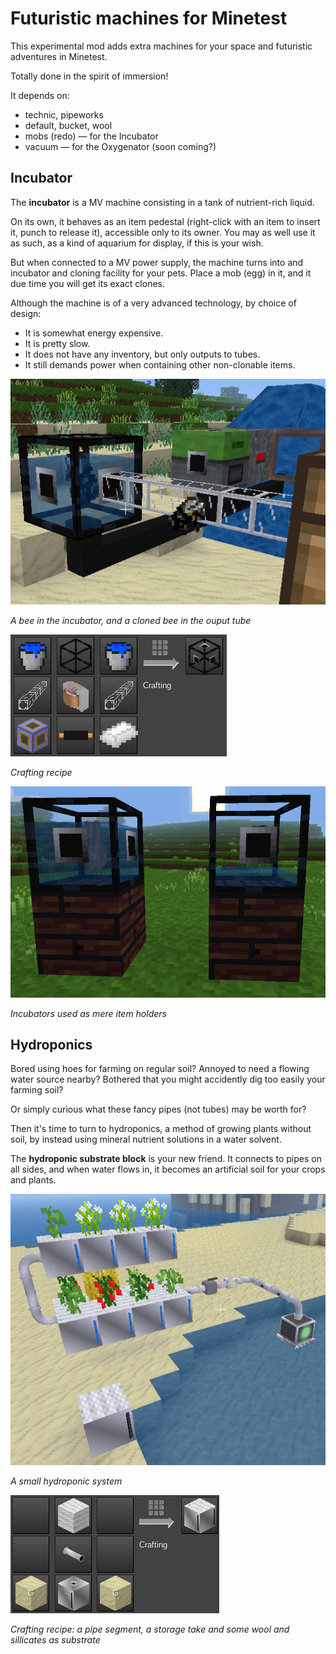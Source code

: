 # Futuristic machines for Minetest

This experimental mod adds extra machines for your space and futuristic adventures in Minetest.

Totally done in the spirit of immersion!

It depends on:
- technic, pipeworks
- default, bucket, wool
- mobs (redo) — for the Incubator
- vacuum — for the Oxygenator (soon coming?)

## Incubator

The **incubator** is a MV machine consisting in a tank of nutrient-rich liquid.

On its own, it behaves as an item pedestal (right-click with an item to insert it, punch to release it), accessible only to its owner. You may as well use it as such, as a kind of aquarium for display, if this is your wish.

But when connected to a MV power supply, the machine turns into and incubator and cloning facility for your pets. Place a mob (egg) in it, and it due time you will get its exact clones.

Although the machine is of a very advanced technology, by choice of design:
- It is somewhat energy expensive.
- It is pretty slow.
- It does not have any inventory, but only outputs to tubes.
- It still demands power when containing other non-clonable items.

![](doc/incubator_setup.png)

_A bee in the incubator, and a cloned bee in the ouput tube_

![](doc/incubator_craft.png)

_Crafting recipe_

![](doc/incubator_no_network.png)

_Incubators used as mere item holders_

## Hydroponics

Bored using hoes for farming on regular soil? Annoyed to need a flowing water source nearby? Bothered that you might accidently dig too easily your farming soil?

Or simply curious what these fancy pipes (not tubes) may be worth for?

Then it's time to turn to hydroponics, a method of growing plants without soil, by instead using mineral nutrient solutions in a water solvent.

The **hydroponic substrate block** is your new friend. It connects to pipes on all sides, and when water flows in, it becomes an artificial soil for your crops and plants. 

![](doc/hydroponics_setup.png)

_A small hydroponic system_

![](doc/hydroponics_craft.png)

_Crafting recipe: a pipe segment, a storage take and some wool and sillicates as substrate_


